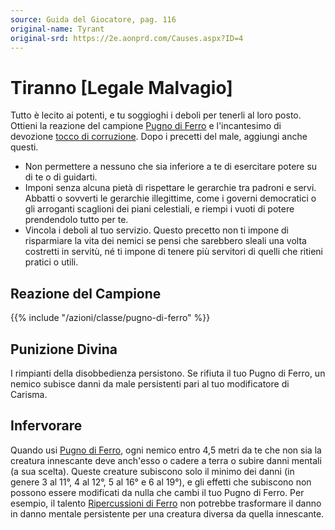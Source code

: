 ```yaml
---
source: Guida del Giocatore, pag. 116
original-name: Tyrant
original-srd: https://2e.aonprd.com/Causes.aspx?ID=4
---
```


# Tiranno \[Legale Malvagio\]

Tutto è lecito ai potenti, e tu soggioghi i deboli per tenerli al loro posto.
Ottieni la reazione del campione [Pugno di Ferro](/azioni/classe/pugno-di-ferro)
e l'incantesimo di devozione
[tocco di corruzione](/incantesimi/tocco-di-corruzione). Dopo i precetti del
male, aggiungi anche questi.

- Non permettere a nessuno che sia inferiore a te di esercitare potere su di te
  o di guidarti.
- Imponi senza alcuna pietà di rispettare le gerarchie tra padroni e servi.
  Abbatti o sovverti le gerarchie illegittime, come i governi democratici o gli
  arroganti scaglioni dei piani celestiali, e riempi i vuoti di potere
  prendendolo tutto per te.
- Vincola i deboli al tuo servizio. Questo precetto non ti impone di risparmiare
  la vita dei nemici se pensi che sarebbero sleali una volta costretti in
  servitù, né ti impone di tenere più servitori di quelli che ritieni pratici o
  utili.

## Reazione del Campione

{{% include "/azioni/classe/pugno-di-ferro" %}}

## Punizione Divina

I rimpianti della disobbedienza persistono. Se rifiuta il tuo Pugno di Ferro, un
nemico subisce danni da male persistenti pari al tuo modificatore di Carisma.

## Infervorare

Quando usi [Pugno di Ferro](/azioni/classe/pugno-di-ferro), ogni nemico entro
4,5 metri da te che non sia la creatura innescante deve anch'esso o cadere a
terra o subire danni mentali (a sua scelta). Queste creature subiscono solo il
minimo dei danni (in genere 3 al 11°, 4 al 12°, 5 al 16° e 6 al 19°), e gli
effetti che subiscono non possono essere modificati da nulla che cambi il tuo
Pugno di Ferro. Per esempio, il talento
[Ripercussioni di Ferro](/classi/campione/talenti/ripercussioni-di-ferro) non
potrebbe trasformare il danno in danno mentale persistente per una creatura
diversa da quella innescante.
